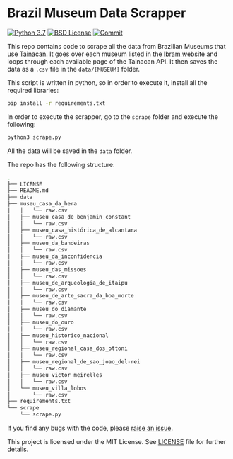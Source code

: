 Brazil Museum Data Scrapper
===========================

[![Python 3.7](https://img.shields.io/badge/python-3.7.6-blue.svg)](https://www.python.org/downloads/release/python-376/)
[![BSD License](http://img.shields.io/badge/license-MIT-green.svg)](https://github.com/gabrielsgaspar/brazil_museum_data/blob/main/LICENSE)
[![Commit](https://img.shields.io/github/last-commit/gabrielsgaspar/brazil_museum_data)](https://github.com/gabrielsgaspar/brazil_museum_data/commits/main)


This repo contains code to scrape all the data from Brazilian Museums that use [Tainacan](https://www.tainacan.org). It goes over each museum listed in the [Ibram website](https://www.museus.gov.br/acoes-e-programas/projeto-tainacan/) and loops through each available page of the Tainacan API. It then saves the data as a ```.csv``` file in the ```data/[MUSEUM]``` folder.

This script is written in python, so in order to execute it, install all the required libraries:

```sh
pip install -r requirements.txt
```

In order to execute the scrapper, go to the ```scrape``` folder and execute the following:

```sh
python3 scrape.py
```

All the data will be saved in the ```data``` folder.

The repo has the following structure:

```sh
.
├── LICENSE
├── README.md
├── data
├── museu_casa_da_hera
│   │   └── raw.csv
│   ├── museu_casa_de_benjamin_constant
│   │   └── raw.csv
│   ├── museu_casa_histórica_de_alcantara
│   │   └── raw.csv
│   ├── museu_da_bandeiras
│   │   └── raw.csv
│   ├── museu_da_inconfidencia
│   │   └── raw.csv
│   ├── museu_das_missoes
│   │   └── raw.csv
│   ├── museu_de_arqueologia_de_itaipu
│   │   └── raw.csv
│   ├── museu_de_arte_sacra_da_boa_morte
│   │   └── raw.csv
│   ├── museu_do_diamante
│   │   └── raw.csv
│   ├── museu_do_ouro
│   │   └── raw.csv
│   ├── museu_historico_nacional
│   │   └── raw.csv
│   ├── museu_regional_casa_dos_ottoni
│   │   └── raw.csv
│   ├── museu_regional_de_sao_joao_del-rei
│   │   └── raw.csv
│   ├── museu_victor_meirelles
│   │   └── raw.csv
│   └── museu_villa_lobos
│       └── raw.csv
├── requirements.txt
└── scrape
    └── scrape.py
```

If you find any bugs with the code, please [raise an issue](https://github.com/gabrielsgaspar/brazil_museum_data/issues/new).

This project is licensed under the MIT License. See [LICENSE](LICENSE) file for further details.
